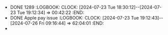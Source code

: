 - DONE 1289
  :LOGBOOK:
  CLOCK: [2024-07-23 Tue 18:30:12]--[2024-07-23 Tue 19:12:34] =>  00:42:22
  :END:
- DONE Apple pay issue
  :LOGBOOK:
  CLOCK: [2024-07-23 Tue 19:12:43]--[2024-07-26 Fri 09:16:44] =>  62:04:01
  :END:
-